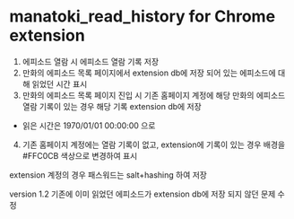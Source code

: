 # manatoki_read_history for Chrome extension

1. 에피소드 열람 시 에피소드 열람 기록 저장
2. 만화의 에피소드 목록 페이지에서 extension db에 저장 되어 있는 에피소드에 대해 읽었던 시간 표시
3. 만화의 에피소드 목록 페이지 진입 시 기존 홈페이지 계정에 해당 만화의 에피소드 열람 기록이 있는 경우 해당 기록 extension db에 저장
- 읽은 시간은 1970/01/01 00:00:00 으로
4. 기존 홈페이지 계정에는 열람 기록이 없고, extension에 기록이 있는 경우 배경을 #FFC0CB 색상으로 변경하여 표시
 
extension 계정의 경우 패스워드는 salt+hashing 하여 저장

version 1.2
기존에 이미 읽었던 에피소드가 extension db에 저장 되지 않던 문제 수정